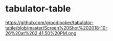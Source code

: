 # tabulator-table

https://github.com/groodlooker/tabulator-table/blob/master/Screen%20Shot%202018-10-26%20at%202.41.50%20PM.png
      
